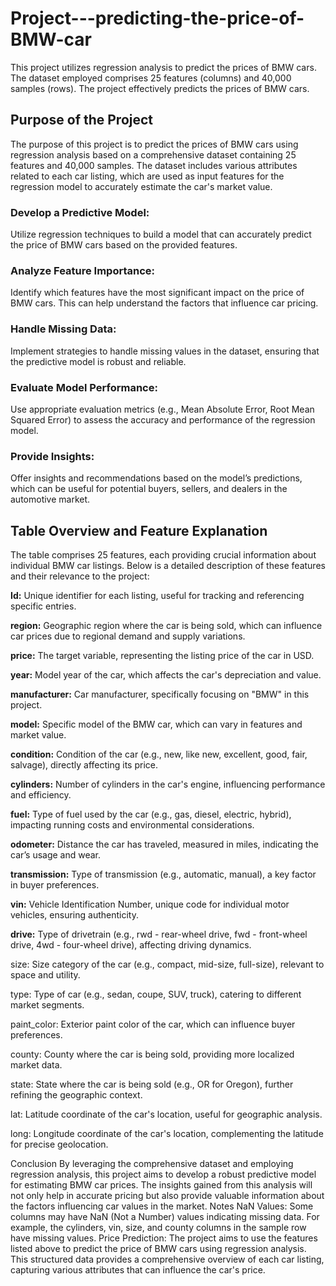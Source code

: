 # Project---predicting-the-price-of-BMW-car
This project utilizes regression analysis to predict the prices of BMW cars. The dataset employed comprises 25 features (columns) and 40,000 samples (rows). The project effectively predicts the prices of BMW cars.

<h2>Purpose of the Project</h2>
<p>The purpose of this project is to predict the prices of BMW cars using regression analysis based on a comprehensive dataset containing 25 features and 40,000 samples. The dataset includes various attributes related to each car listing, which are used as input features for the regression model to accurately estimate the car's market value.</p>
<h2Key Objectives</h2>
<h3>Develop a Predictive Model:</h3>
<p>Utilize regression techniques to build a model that can accurately predict the price of BMW cars based on the provided features.</p>
<h3>Analyze Feature Importance:</h3>
<p>Identify which features have the most significant impact on the price of BMW cars. This can help understand the factors that influence car pricing.</p>
<h3>Handle Missing Data:</h3>
<p>Implement strategies to handle missing values in the dataset, ensuring that the predictive model is robust and reliable.
</p>
<h3>Evaluate Model Performance:</h3>
<p>Use appropriate evaluation metrics (e.g., Mean Absolute Error, Root Mean Squared Error) to assess the accuracy and performance of the regression model.</p>
<h3>Provide Insights:</h3>
<p>Offer insights and recommendations based on the model’s predictions, which can be useful for potential buyers, sellers, and dealers in the automotive market.</p>
<h2>Table Overview and Feature Explanation</h2>
<p>The table comprises 25 features, each providing crucial information about individual BMW car listings. Below is a detailed description of these features and their relevance to the project:</p>
<p><b>Id:</b> Unique identifier for each listing, useful for tracking and referencing specific entries.</p>
<p><b>region:</b> Geographic region where the car is being sold, which can influence car prices due to regional demand and supply variations.</p>
<p><b>price:</b> The target variable, representing the listing price of the car in USD.</p>
<p><b>year:</b> Model year of the car, which affects the car's depreciation and value.</p>
<p><b>manufacturer:</b> Car manufacturer, specifically focusing on "BMW" in this project.</p>
<p><b>model:</b> Specific model of the BMW car, which can vary in features and market value.</p>
<p><b>condition:</b> Condition of the car (e.g., new, like new, excellent, good, fair, salvage), directly affecting its price.</p>
<p><b>cylinders:</b> Number of cylinders in the car's engine, influencing performance and efficiency.</p>
<p><b>fuel:</b> Type of fuel used by the car (e.g., gas, diesel, electric, hybrid), impacting running costs and environmental considerations.</p>
<p><b>odometer:</b> Distance the car has traveled, measured in miles, indicating the car’s usage and wear.</p>
<p><b>transmission:</b> Type of transmission (e.g., automatic, manual), a key factor in buyer preferences.</p>
<p><b>vin:</b> Vehicle Identification Number, unique code for individual motor vehicles, ensuring authenticity.</p>
<p><b>drive:</b> Type of drivetrain (e.g., rwd - rear-wheel drive, fwd - front-wheel drive, 4wd - four-wheel drive), affecting driving dynamics.</p>
<p>size: Size category of the car (e.g., compact, mid-size, full-size), relevant to space and utility.</p>
<p>type: Type of car (e.g., sedan, coupe, SUV, truck), catering to different market segments.</p>
<p>paint_color: Exterior paint color of the car, which can influence buyer preferences.</p>
<p>county: County where the car is being sold, providing more localized market data.</p>
<p>state: State where the car is being sold (e.g., OR for Oregon), further refining the geographic context.</p>
<p>lat: Latitude coordinate of the car's location, useful for geographic analysis.</p>
<p>long: Longitude coordinate of the car's location, complementing the latitude for precise geolocation.</p>
Conclusion
By leveraging the comprehensive dataset and employing regression analysis, this project aims to develop a robust predictive model for estimating BMW car prices. The insights gained from this analysis will not only help in accurate pricing but also provide valuable information about the factors influencing car values in the market.
Notes
NaN Values: Some columns may have NaN (Not a Number) values indicating missing data. For example, the cylinders, vin, size, and county columns in the sample row have missing values.
Price Prediction: The project aims to use the features listed above to predict the price of BMW cars using regression analysis.
This structured data provides a comprehensive overview of each car listing, capturing various attributes that can influence the car's price.
